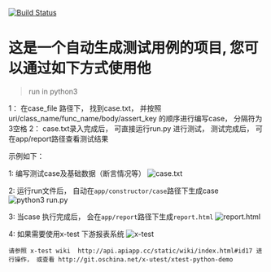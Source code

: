 [![Build Status](https://travis-ci.org/TesterlifeRaymond/doraemon.svg?branch=master)](https://travis-ci.org/TesterlifeRaymond/doraemon)

#   这是一个自动生成测试用例的项目, 您可以通过如下方式使用他

> run in python3

1： 在case_file 路径下， 找到case.txt， 并按照uri/class_name/func_name/body/assert_key 的顺序进行编写case， 分隔符为3空格
2： case.txt录入完成后， 可直接运行run.py 进行测试， 测试完成后， 可在app/report路径查看测试结果

示例如下：

1: 编写测试case及基础数据（断言情况等）
![case.txt](https://raw.githubusercontent.com/TesterlifeRaymond/doraemon/master/img/case-txt.png)

2: 运行run文件后， 自动在`app/constructor/case`路径下生成case
![python3 run.py](https://raw.githubusercontent.com/TesterlifeRaymond/doraemon/master/img/created-testcase.png)

3: 当case 执行完成后， 会在`app/report`路径下生成`report.html`
![report.html](https://raw.githubusercontent.com/TesterlifeRaymond/doraemon/master/img/text-case-report.png)

4: 如果需要使用x-test 下游报表系统
![x-test](https://raw.githubusercontent.com/TesterlifeRaymond/doraemon/master/img/x-test.png)

`请参照 x-test wiki  http://api.apiapp.cc/static/wiki/index.html#id17 进行操作， 或查看 http://git.oschina.net/x-utest/xtest-python-demo`
